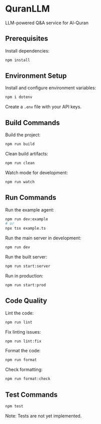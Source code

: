 # QuranLLM

LLM-powered Q&A service for Al-Quran

## Prerequisites

Install dependencies:

```bash
npm install
```

## Environment Setup

Install and configure environment variables:

```bash
npm i dotenv
```

Create a `.env` file with your API keys.

## Build Commands

Build the project:

```bash
npm run build
```

Clean build artifacts:

```bash
npm run clean
```

Watch mode for development:

```bash
npm run watch
```

## Run Commands

Run the example agent:

```bash
npm run dev:example
# or
npx tsx example.ts
```

Run the main server in development:

```bash
npm run dev
```

Run the built server:

```bash
npm run start:server
```

Run in production:

```bash
npm run start:prod
```

## Code Quality

Lint the code:

```bash
npm run lint
```

Fix linting issues:

```bash
npm run lint:fix
```

Format the code:

```bash
npm run format
```

Check formatting:

```bash
npm run format:check
```

## Test Commands

```bash
npm test
```

Note: Tests are not yet implemented.